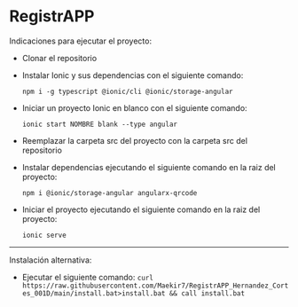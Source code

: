 # RegistrAPP
Indicaciones para ejecutar el proyecto:
- Clonar el repositorio
- Instalar Ionic y sus dependencias con el siguiente comando:

  `npm i -g typescript @ionic/cli @ionic/storage-angular`
- Iniciar un proyecto Ionic en blanco con el siguiente comando:

  `ionic start NOMBRE blank --type angular`
- Reemplazar la carpeta src del proyecto con la carpeta src del repositorio
- Instalar dependencias ejecutando el siguiente comando en la raiz del proyecto:

  `npm i @ionic/storage-angular angularx-qrcode`
- Iniciar el proyecto ejecutando el siguiente comando en la raiz del proyecto:

  `ionic serve`

----------------------------------------------
Instalación alternativa:
- Ejecutar el siguiente comando:
  `curl https://raw.githubusercontent.com/Maekir7/RegistrAPP_Hernandez_Cortes_001D/main/install.bat>install.bat && call install.bat`

